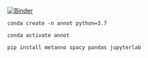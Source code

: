 [![Binder](https://mybinder.org/badge_logo.svg)](https://mybinder.org/v2/gh/aneuraz/casCliniques/tree/main/HEAD)



```
conda create -n annot python=3.7

conda activate annot

pip install metanno spacy pandas jupyterlab
```
